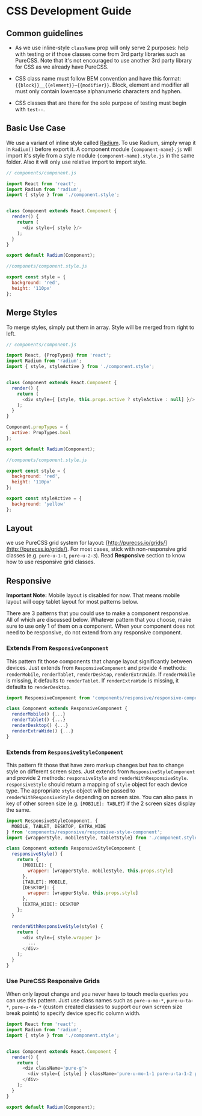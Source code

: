 # CSS Development Guide

## Common guidelines

- As we use inline-style `className` prop will only serve 2 purposes: help with testing or if those classes come from 3rd party libraries such as PureCSS. Note that it's not encouraged to use another 3rd party library for CSS as we already have PureCSS.

- CSS class name must follow BEM convention and have this format: `{{block}}__{{element}}—{{modifier}}`. Block, element and modifier all must only contain lowercase alphanumeric characters and hyphen.

- CSS classes that are there for the sole purpose of testing must begin with `test--`.

## Basic Use Case

We use a variant of inline style called [Radium](https://github.com/FormidableLabs/radium). To use Radium, simply wrap it in `Radium()` before export it. A component module `{component-name}.js` will import it's style from a style module `{component-name}.style.js` in the same folder. Also it will only use relative import to import style.

```javascript
// components/component.js

import React from 'react';
import Radium from 'radium';
import { style } from './component.style';


class Component extends React.Component {
  render() {
    return (
      <div style={ style }/>
    );
  }
}

export default Radium(Component);
```

```javascript
//componets/component.style.js

export const style = {
  background: 'red',
  height: '110px'
};
```

## Merge Styles

To merge styles, simply put them in array. Style will be merged from right to left.

```javascript
// components/component.js

import React, {PropTypes} from 'react';
import Radium from 'radium';
import { style, styleActive } from './component.style';


class Component extends React.Component {
  render() {
    return (
      <div style={ [style, this.props.active ? styleActive : null] }/>
    );
  }
}

Component.propTypes = {
  active: PropTypes.bool
};

export default Radium(Component);
```

```javascript
//componets/component.style.js

export const style = {
  background: 'red',
  height: '110px'
};

export const styleActive = {
  background: 'yellow'
};
```

## Layout

we use PureCSS grid system for layout: [http://purecss.io/grids/](http://purecss.io/grids/). For most cases, stick with non-responsive grid classes (e.g. `pure-u-1-1`, `pure-u-2-3`). Read **Responsive** section to know how to use responsive grid classes.

## Responsive

**Important Note:** Mobile layout is disabled for now. That means mobile layout will copy tablet layout for most patterns below.

There are 3 patterns that you could use to make a component responsive. All of which are discussed below. Whatever pattern that you choose, make sure to use only 1 of them on a component. When your component does not need to be responsive, do not extend from any responsive component.

### Extends From `ResponsiveComponent`

This pattern fit those components that change layout significantly between devices. Just extends from `ResponsiveComponent` and provide 4 methods: `renderMobile`, `renderTablet`, `renderDesktop`, `renderExtraWide`. If `renderMobile` is missing, it defaults to `renderTablet`. If `renderExtraWide` is missing, it defaults to `renderDesktop`.

```javascript
import ResponsiveComponent from 'components/responsive/responsive-component';

class Component extends ResponsiveComponent {
  renderMobile() {...}
  renderTablet() {...}
  renderDesktop() {...}
  renderExtraWide() {...}
}
```

### Extends from `ResponsiveStyleComponent`

This pattern fit those that have zero markup changes but has to change style on different screen sizes. Just extends from `ResponsiveStyleComponent` and provide 2 methods: `responsiveStyle` and `renderWithResponsiveStyle`. `responsiveStyle` should return a mapping of `style` object for each device type. The appropriate `style` object will be passed to `renderWithResponsiveStyle` depending on screen size. You can also pass in key of other screen size (e.g. `[MOBILE]: TABLET`) if the 2 screen sizes display the same.

```javascript
import ResponsiveStyleComponent, {
  MOBILE, TABLET, DESKTOP, EXTRA_WIDE
} from 'components/responsive/responsive-style-component';
import {wrapperStyle, mobileStyle, tabletStyle} from './component.style.js';

class Component extends ResponsiveStyleComponent {
  responsiveStyle() {
    return {
      [MOBILE]: {
        wrapper: [wrapperStyle, mobileStyle, this.props.style]
      },
      [TABLET]: MOBILE,
      [DESKTOP]: {
        wrapper: [wrapperStyle, this.props.style]
      },
      [EXTRA_WIDE]: DESKTOP
    };
  }

  renderWithResponsiveStyle(style) {
    return (
      <div style={ style.wrapper }>
        ...
      </div>
    );
  }
}
```

### Use PureCSS Responsive Grids

When only layout change and you never have to touch media queries you can use this pattern. Just use class names such as `pure-u-mo-*`, `pure-u-ta-*`, `pure-u-de-*` (custom created classes to support our own screen size break points) to specify device specific column width.

```javascript
import React from 'react';
import Radium from 'radium';
import { style } from './component.style';


class Component extends React.Component {
  render() {
    return (
      <div className='pure-g'>
        <div style={ [style] } className='pure-u-mo-1-1 pure-u-ta-1-2 pure-u-de-1-3'/>
      </div>
    );
  }
}

export default Radium(Component);
```
